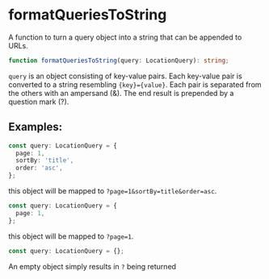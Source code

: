 # formatQueriesToString

A function to turn a query object into a string that can be appended to URLs.

```typescript
function formatQueriesToString(query: LocationQuery): string;
```

`query` is an object consisting of key-value pairs. Each key-value pair is converted to a string resembling `{key}={value}`. Each pair is separated from the others with an ampersand (&). The end result is prepended by a question mark (?).

## Examples:

```typescript
const query: LocationQuery = {
  page: 1,
  sortBy: 'title',
  order: 'asc',
};
```

this object will be mapped to `?page=1&sortBy=title&order=asc`.

```typescript
const query: LocationQuery = {
  page: 1,
};
```

this object will be mapped to `?page=1`.

```typescript
const query: LocationQuery = {};
```

An empty object simply results in `?` being returned
